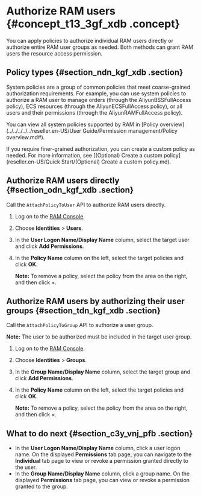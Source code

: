 # Authorize RAM users {#concept_t13_3gf_xdb .concept}

You can apply policies to authorize individual RAM users directly or authorize entire RAM user groups as needed. Both methods can grant RAM users the resource access permission.

## Policy types {#section_ndn_kgf_xdb .section}

System policies are a group of common policies that meet coarse-grained authorization requirements. For example, you can use system policies to authorize a RAM user to manage orders \(through the AliyunBSSFullAccess policy\), ECS resources \(through the AliyunECSFullAccess policy\), or all users and their permissions \(through the AliyunRAMFullAccess policy\).

You can view all system policies supported by RAM in [Policy overview](../../../../../reseller.en-US/User Guide/Permission management/Policy overview.md#).

If you require finer-grained authorization, you can create a custom policy as needed. For more information, see [\(Optional\) Create a custom policy](reseller.en-US/Quick Start/(Optional) Create a custom policy.md).

## Authorize RAM users directly {#section_odn_kgf_xdb .section}

Call the `AttachPolicyToUser` API to authorize RAM users directly.

1.  Log on to the [RAM Console](https://partners-intl.console.aliyun.com/#/ram).
2.  Choose **Identities** \> **Users**.
3.  In the **User Logon Name/Display Name** column, select the target user and click **Add Permissions**.
4.  In the **Policy Name** column on the left, select the target policies and click **OK**.

    **Note:** To remove a policy, select the policy from the area on the right, and then click ×.


## Authorize RAM users by authorizing their user groups {#section_tdn_kgf_xdb .section}

Call the `AttachPolicyToGroup` API to authorize a user group.

**Note:** The user to be authorized must be included in the target user group.

1.  Log on to the [RAM Console](https://partners-intl.console.aliyun.com/#/ram).
2.  Choose **Identities** \> **Groups**.
3.  In the **Group Name/Display Name** column, select the target group and click **Add Permissions**.
4.  In the **Policy Name** column on the left, select the target policies and click **OK**.

    **Note:** To remove a policy, select the policy from the area on the right, and then click ×.


## What to do next {#section_c3y_vnj_pfb .section}

-   In the **User Logon Name/Display Name** column, click a user logon name. On the displayed **Permissions** tab page, you can navigate to the **Individual** tab page to view or revoke a permission granted directly to the user.
-   In the **Group Name/Display Name** column, click a group name. On the displayed **Permissions** tab page, you can view or revoke a permission granted to the group.

